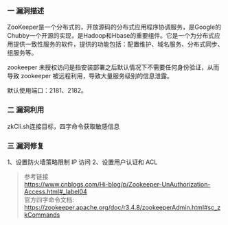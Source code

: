 ### 一 漏洞描述
ZooKeeper是一个分布式的，开放源码的分布式应用程序协调服务，是Google的Chubby一个开源的实现，是Hadoop和Hbase的重要组件。它是一个为分布式应用提供一致性服务的软件，提供的功能包括：配置维护、域名服务、分布式同步、组服务等。

zookeeper 未授权访问是指安装部署之后默认情况下不需要任何身份验证，从而导致 zookeeper 被远程利用，导致大量服务级别的信息泄露。

默认使用端口：2181、2182。

### 二 漏洞利用
zkCli.sh连接目标，四字命令获取敏感信息

### 三 漏洞修复
1、设置防火墙策略限制 IP 访问
2、设置用户认证和 ACL


> 参考链接  
> https://www.cnblogs.com/Hi-blog/p/Zookeeper-UnAuthorization-Access.html#_label04  
> 官方四字命令文档: https://zookeeper.apache.org/doc/r3.4.8/zookeeperAdmin.html#sc_zkCommands
